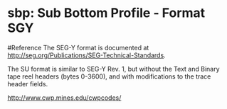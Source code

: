 # sbp: Sub Bottom Profile - Format SGY

#Reference
The SEG-Y format is documented at http://seg.org/Publications/SEG-Technical-Standards.

The SU format is similar to SEG-Y Rev. 1, but without the Text and Binary tape reel headers (bytes 0-3600), and with modifications to the trace header fields.

http://www.cwp.mines.edu/cwpcodes/
